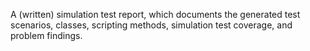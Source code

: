 A (written) simulation test report, which documents the generated test scenarios, classes, scripting methods, simulation test coverage, and problem findings.

